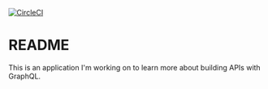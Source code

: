 [![CircleCI](https://circleci.com/gh/cmhnk/snail.svg?style=shield)](https://circleci.com/gh/cmhnk/snail)

# README

This is an application I'm working on to learn more about building APIs with GraphQL.
